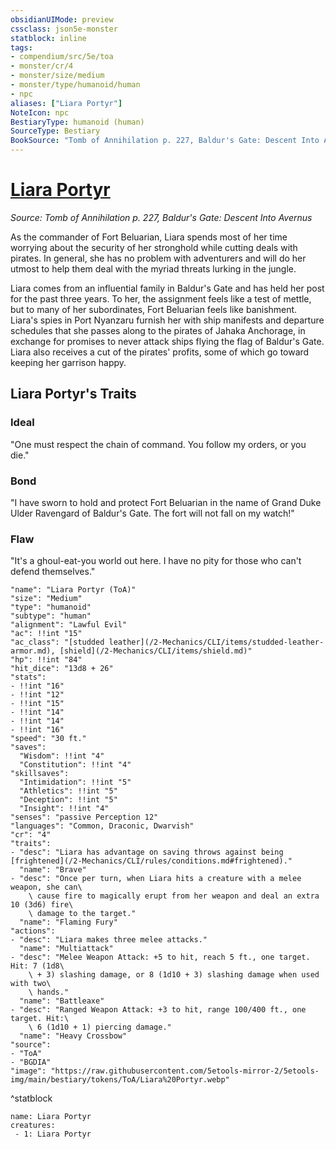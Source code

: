 ```yaml
---
obsidianUIMode: preview
cssclass: json5e-monster
statblock: inline
tags:
- compendium/src/5e/toa
- monster/cr/4
- monster/size/medium
- monster/type/humanoid/human
- npc
aliases: ["Liara Portyr"]
NoteIcon: npc
BestiaryType: humanoid (human)
SourceType: Bestiary
BookSource: "Tomb of Annihilation p. 227, Baldur's Gate: Descent Into Avernus"
---
```

# [Liara Portyr](2-Mechanics/CLI/bestiary/npc/liara-portyr-toa.md)
*Source: Tomb of Annihilation p. 227, Baldur's Gate: Descent Into Avernus*  

As the commander of Fort Beluarian, Liara spends most of her time worrying about the security of her stronghold while cutting deals with pirates. In general, she has no problem with adventurers and will do her utmost to help them deal with the myriad threats lurking in the jungle.

Liara comes from an influential family in Baldur's Gate and has held her post for the past three years. To her, the assignment feels like a test of mettle, but to many of her subordinates, Fort Beluarian feels like banishment. Liara's spies in Port Nyanzaru furnish her with ship manifests and departure schedules that she passes along to the pirates of Jahaka Anchorage, in exchange for promises to never attack ships flying the flag of Baldur's Gate. Liara also receives a cut of the pirates' profits, some of which go toward keeping her garrison happy.

## Liara Portyr's Traits

### Ideal

"One must respect the chain of command. You follow my orders, or you die."

### Bond

"I have sworn to hold and protect Fort Beluarian in the name of Grand Duke Ulder Ravengard of Baldur's Gate. The fort will not fall on my watch!"

### Flaw

"It's a ghoul-eat-you world out here. I have no pity for those who can't defend themselves."

```statblock
"name": "Liara Portyr (ToA)"
"size": "Medium"
"type": "humanoid"
"subtype": "human"
"alignment": "Lawful Evil"
"ac": !!int "15"
"ac_class": "[studded leather](/2-Mechanics/CLI/items/studded-leather-armor.md), [shield](/2-Mechanics/CLI/items/shield.md)"
"hp": !!int "84"
"hit_dice": "13d8 + 26"
"stats":
- !!int "16"
- !!int "12"
- !!int "15"
- !!int "14"
- !!int "14"
- !!int "16"
"speed": "30 ft."
"saves":
  "Wisdom": !!int "4"
  "Constitution": !!int "4"
"skillsaves":
  "Intimidation": !!int "5"
  "Athletics": !!int "5"
  "Deception": !!int "5"
  "Insight": !!int "4"
"senses": "passive Perception 12"
"languages": "Common, Draconic, Dwarvish"
"cr": "4"
"traits":
- "desc": "Liara has advantage on saving throws against being [frightened](/2-Mechanics/CLI/rules/conditions.md#frightened)."
  "name": "Brave"
- "desc": "Once per turn, when Liara hits a creature with a melee weapon, she can\
    \ cause fire to magically erupt from her weapon and deal an extra 10 (3d6) fire\
    \ damage to the target."
  "name": "Flaming Fury"
"actions":
- "desc": "Liara makes three melee attacks."
  "name": "Multiattack"
- "desc": "Melee Weapon Attack: +5 to hit, reach 5 ft., one target. Hit: 7 (1d8\
    \ + 3) slashing damage, or 8 (1d10 + 3) slashing damage when used with two\
    \ hands."
  "name": "Battleaxe"
- "desc": "Ranged Weapon Attack: +3 to hit, range 100/400 ft., one target. Hit:\
    \ 6 (1d10 + 1) piercing damage."
  "name": "Heavy Crossbow"
"source":
- "ToA"
- "BGDIA"
"image": "https://raw.githubusercontent.com/5etools-mirror-2/5etools-img/main/bestiary/tokens/ToA/Liara%20Portyr.webp"
```
^statblock

```encounter-table
name: Liara Portyr
creatures:
 - 1: Liara Portyr
```